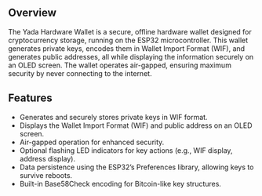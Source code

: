 ## Overview
The Yada Hardware Wallet is a secure, offline hardware wallet designed for cryptocurrency storage, running on the ESP32 microcontroller. This wallet generates private keys, encodes them in Wallet Import Format (WIF), and generates public addresses, all while displaying the information securely on an OLED screen. The wallet operates air-gapped, ensuring maximum security by never connecting to the internet.

## Features
- Generates and securely stores private keys in WIF format.
- Displays the Wallet Import Format (WIF) and public address on an OLED screen.
- Air-gapped operation for enhanced security.
- Optional flashing LED indicators for key actions (e.g., WIF display, address display).
- Data persistence using the ESP32’s Preferences library, allowing keys to survive reboots.
- Built-in Base58Check encoding for Bitcoin-like key structures.
